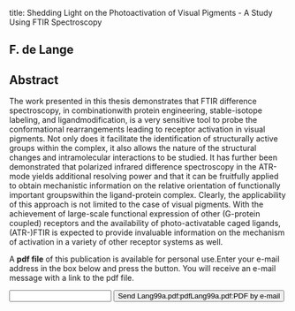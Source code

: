 title: Shedding Light on the Photoactivation of Visual Pigments - A Study Using FTIR Spectroscopy

## F. de Lange

## Abstract
The work presented in this thesis demonstrates that FTIR difference spectroscopy, in combinationwith protein engineering, stable-isotope labeling, and ligandmodification, is a very sensitive tool to probe the conformational rearrangements leading to receptor activation in visual pigments. Not only does it facilitate the identification of structurally active groups within the complex, it also allows the nature of the structural changes and intramolecular interactions to be studied. It has further been demonstrated that polarized infrared difference spectroscopy in the ATR-mode yields additional resolving power and that it can be fruitfully applied to obtain mechanistic information on the relative orientation of functionally important groupswithin the ligand-protein complex. Clearly, the applicability of this approach is not limited to the case of visual pigments. With the achievement of large-scale functional expression of other (G-protein coupled) receptors and the availability of photo-activatable caged ligands, (ATR-)FTIR is expected to provide invaluable information on the mechanism of activation in a variety of other receptor systems as well.

A <b>pdf file</b> of this publication is available for personal use.Enter your e-mail address in the box below and press the button. You will receive an e-mail message with a link to the pdf file.
<form action="sender.php">  <input type="text" name="email">  <input type="submit" value="Send Lang99a.pdf:pdfLang99a.pdf:PDF by e-mail"></form>